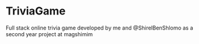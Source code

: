 # TriviaGame
Full stack online trivia game developed by me and @ShirelBenShlomo as a second year project at magshimim
